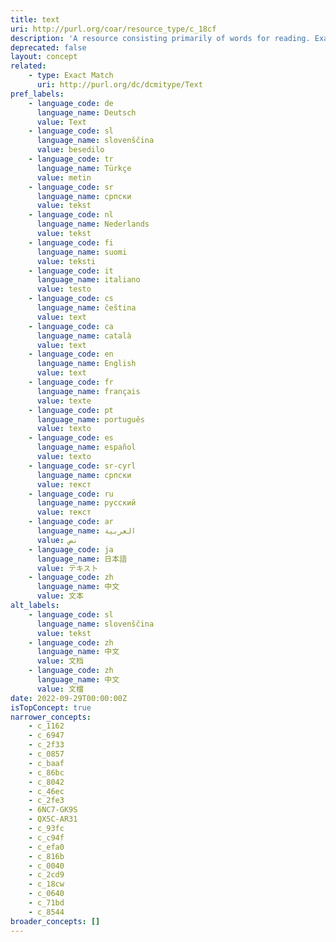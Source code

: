 ```yaml
---
title: text
uri: http://purl.org/coar/resource_type/c_18cf
description: 'A resource consisting primarily of words for reading. Examples include books, letters, dissertations, poems, newspapers, articles, archives of mailing lists. Note that facsimiles or images of texts are still of the genre Text. [Source: http://purl.org/dc/dcmitype/Text]'
deprecated: false
layout: concept
related:
    - type: Exact Match
      uri: http://purl.org/dc/dcmitype/Text
pref_labels:
    - language_code: de
      language_name: Deutsch
      value: Text
    - language_code: sl
      language_name: slovenščina
      value: besedilo
    - language_code: tr
      language_name: Türkçe
      value: metin
    - language_code: sr
      language_name: српски
      value: tekst
    - language_code: nl
      language_name: Nederlands
      value: tekst
    - language_code: fi
      language_name: suomi
      value: teksti
    - language_code: it
      language_name: italiano
      value: testo
    - language_code: cs
      language_name: čeština
      value: text
    - language_code: ca
      language_name: català
      value: text
    - language_code: en
      language_name: English
      value: text
    - language_code: fr
      language_name: français
      value: texte
    - language_code: pt
      language_name: português
      value: texto
    - language_code: es
      language_name: español
      value: texto
    - language_code: sr-cyrl
      language_name: српски
      value: текст
    - language_code: ru
      language_name: русский
      value: текст
    - language_code: ar
      language_name: العربية
      value: نص
    - language_code: ja
      language_name: 日本語
      value: テキスト
    - language_code: zh
      language_name: 中文
      value: 文本
alt_labels:
    - language_code: sl
      language_name: slovenščina
      value: tekst
    - language_code: zh
      language_name: 中文
      value: 文档
    - language_code: zh
      language_name: 中文
      value: 文檔
date: 2022-09-29T00:00:00Z
isTopConcept: true
narrower_concepts:
    - c_1162
    - c_6947
    - c_2f33
    - c_0857
    - c_baaf
    - c_86bc
    - c_8042
    - c_46ec
    - c_2fe3
    - 6NC7-GK9S
    - QX5C-AR31
    - c_93fc
    - c_c94f
    - c_efa0
    - c_816b
    - c_0040
    - c_2cd9
    - c_18cw
    - c_0640
    - c_71bd
    - c_8544
broader_concepts: []
---
```


